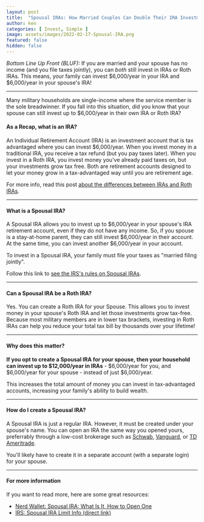 ```yaml
---
layout: post
title:  "Spousal IRAs: How Married Couples Can Double Their IRA Investments"
author: ken
categories: [ Invest, Simple ]
image: assets/images/2022-02-17-Spousal-IRA.png
featured: false
hidden: false
---
```


*Bottom Line Up Front (BLUF):* If you are married and your spouse has no income (and you file taxes jointly), you can _both_ still invest in IRAs or Roth IRAs.  This means, your family can invest $6,000/year in your IRA and $6,000/year in your spouse's IRA!  

-------

Many military households are single-income where the service member is the sole breadwinner.  If you fall into this situation, did you know that your spouse can still invest up to $6,000/year in their own IRA or Roth IRA?

#### As a Recap, what is an IRA?

An Individual Retirement Account (IRA) is an investment account that is tax advantaged where you can invest $6,000/year.  When you invest money in a traditional IRA, you receive a tax refund (but you pay taxes later).  When you invest in a Roth IRA, you invest money you've already paid taxes on, but your investments grow tax free.  Both are retirement accounts designed to let your money grow in a tax-advantaged way until you are retirement age.

For more info, read this post [about the differences between IRAs and Roth IRAs](https://www.militaryinvestor.org/IRA-vs-Roth-IRA/).

-------

#### What is a Spousal IRA?

A Spousal IRA allows you to invest up to $6,000/year in your spouse's IRA retirement account, even if they do not have any income.  So, if you spouse is a stay-at-home parent, they can still invest $6,000/year in their account.  At the same time, you can invest another $6,000/year in your account.  

To invest in a Spousal IRA, your family must file your taxes as "married filing jointly".

Follow this link to [see the IRS's rules on Spousal IRAs](https://www.irs.gov/publications/p590a#en_US_2021_publink1000230412).

-------

#### Can a Spousal IRA be a Roth IRA?

Yes.  You can create a Roth IRA for your Spouse.  This allows you to invest money in your spouse's Roth IRA and let those investments grow tax-free.  Because most military members are in lower tax brackets, investing in Roth IRAs can help you reduce your total tax bill by thousands over your lifetime!

-------

#### Why does this matter?

**If you opt to create a Spousal IRA for your spouse, then your household can invest up to $12,000/year in IRAs** - $6,000/year for you, and $6,000/year for your spouse - instead of just $6,000/year.  

This increases the total amount of money you can invest in tax-advantaged accounts, increasing your family's ability to build wealth.

-------

#### How do I create a Spousal IRA?

A Spousal IRA is just a regular IRA.  However, it must be created under your spouse's name.  You can open an IRA the same way you opened yours, preferrably through a low-cost brokerage such as [Schwab](https://www.schwab.com/), [Vanguard](https://investor.vanguard.com/home), or [TD Ameritrade](https://www.tdameritrade.com/).

You'll likely have to create it in a separate account (with a separate login) for your spouse.  

-------

#### For more information

If you want to read more, here are some great resources:

- [Nerd Wallet: Spousal IRA: What Is It, How to Open One](https://www.nerdwallet.com/article/investing/spousal-ira-what-it-is-and-why-you-should-open-one)
- [IRS: Spousal IRA Limit Info (direct link)](https://www.irs.gov/publications/p590a#en_US_2021_publink1000230412)
